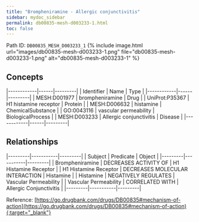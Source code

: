 ```yaml
---
title: "Brompheniramine - Allergic conjunctivitis"
sidebar: mydoc_sidebar
permalink: db00835-mesh-d003233-1.html
toc: false 
---
```



Path ID: `DB00835_MESH_D003233_1`
{% include image.html url="images/db00835-mesh-d003233-1.png" file="db00835-mesh-d003233-1.png" alt="db00835-mesh-d003233-1" %}

## Concepts

|------------|------|---------|
| Identifier | Name | Type    |
|------------|------|---------|
| MESH:D001977 | brompheniramine | Drug |
| UniProt:P35367 | H1 histamine receptor | Protein |
| MESH:D006632 | histamine | ChemicalSubstance |
| GO:0043116 | vascular permeability | BiologicalProcess |
| MESH:D003233 | Allergic conjunctivitis | Disease |
|------------|------|---------|

## Relationships

|---------|-----------|---------|
| Subject | Predicate | Object  |
|---------|-----------|---------|
| Brompheniramine | DECREASES ACTIVITY OF | H1 Histamine Receptor |
| H1 Histamine Receptor | DECREASES MOLECULAR INTERACTION | Histamine |
| Histamine | NEGATIVELY REGULATES | Vascular Permeability |
| Vascular Permeability | CORRELATED WITH | Allergic Conjunctivitis |
|---------|-----------|---------|

Reference: [https://go.drugbank.com/drugs/DB00835#mechanism-of-action](https://go.drugbank.com/drugs/DB00835#mechanism-of-action){:target="_blank"}